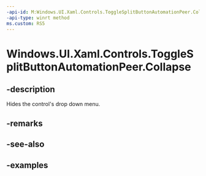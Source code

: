 ```yaml
---
-api-id: M:Windows.UI.Xaml.Controls.ToggleSplitButtonAutomationPeer.Collapse
-api-type: winrt method
ms.custom: RS5
---
```


<!-- Method syntax.
public void ToggleSplitButtonAutomationPeer.Collapse()
-->

# Windows.UI.Xaml.Controls.ToggleSplitButtonAutomationPeer.Collapse

## -description

Hides the control's drop down menu.

## -remarks

## -see-also

## -examples

